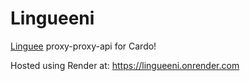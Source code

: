 # Lingueeni

<a href="https://github.com/imankulov/linguee-api">Linguee</a> proxy-proxy-api for Cardo!

Hosted using Render at: https://lingueeni.onrender.com
